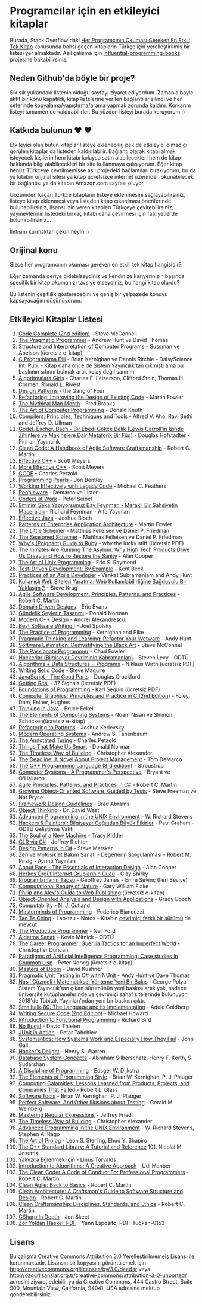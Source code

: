 # Programcılar için en etkileyici kitaplar

Burada, Stack Overflow'daki [Her Programcının Okuması Gereken En Etkili Tek Kitap](http://stackoverflow.com/questions/1711/what-is-the-single-most-influential-book-every-programmer-should-read) konusunda bahsi geçen kitapların Türkçe için yerelleştirilmiş bir listesi yer almaktadır. Asıl çalışma için [influential-programming-books](https://github.com/chhantyal/influential-programming-books) projesine bakabilirsiniz.


## Neden Github'da böyle bir proje?

Sık sık yukarıdaki listenin olduğu sayfayı ziyaret ediyordum. Zamanla böyle aktif bir konu kapatıldı, kitap listelerine verilen bağlantılar silindi ve her seferinde kopyalama/yapıştırma/arama yapmak zorunda kaldım. Korkarım listeyi tamamen de kaldırabilirler. Bu yüzden listeyi burada koruyorum :)


## Katkıda bulunun ❤ ❤

Etkileyici olan bütün kitaplar listeye eklenebilir, pek de etkileyici olmadığı görülen kitaplar da listeden kaldırılabilir. Bağlantı olarak kitabı almak isteyecek kişilerin hem kitabı kolayca satın alabilecekleri hem de kitap hakkında bilgi alabilecekleri bir site kullanmaya çalışıyorum. Eğer kitap henüz Türkçeye çevrilmemişse asıl projedeki bağlantıları bırakıyorum, bu da ya kitabın orijinal sitesi ya kitap ücretsizce internet üzerinden okunabilecek bir bağlantısı ya da kitabın Amazon.com sayfası oluyor.

Gözümden kaçan Türkçe kitapların listeye eklenmesini sağlayabilirsiniz, listeye kitap eklenmesi veya listeden kitap çıkarılması önerilerinde bulunabilirsiniz, lisansı izin veren kitapları Türkçeye çevirebilirsiniz, yayınevlerinin listedeki birkaç kitabı daha çevirmesi için faaliyetlerde bulunabilirsiniz...

İletişim kurmaktan çekinmeyin :)


## Orijinal konu

Sizce her programcının okuması gereken en etkili tek kitap hangisidir?

Eğer zamanda geriye gidebilseydiniz ve kendinize kariyerinizin başında spesifik bir kitap okumanızı tavsiye etseydiniz, bu hangi kitap olurdu?

Bu listenin çeşitlilik göstereceğini ve geniş bir yelpazede konuyu kapsayacağını düşünüyorum.


## Etkileyici Kitaplar Listesi

1. [Code Complete (2nd edition)](https://www.amazon.com/Code-Complete-Practical-Handbook-Construction/dp/0735619670) - Steve McConnell
2. [The Pragmatic Programmer](https://pragprog.com/titles/tpp20/the-pragmatic-programmer-20th-anniversary-edition/) - Andrew Hunt ve David Thomas
3. [Structure and Interpretation of Computer Programs](http://mitpress.mit.edu/sicp/full-text/book/book.html) - Sussman ve Abelson (ücretsiz e-kitap)
4. [C Programlama Dili](https://www.amazon.com.tr/Programlama-Dili-Brian-W-Kernighan/dp/6054220578) - Brian Kernighan ve Dennis Ritchie - DaisyScience Int. Pub. - Kitap daha önce de [Sistem Yayıncılık](http://www.kitapyurdu.com/kitap/default.asp?id=77612)'tan çıkmıştı ama bu baskının sıfırını bulmak artık kolay değil sanırım.
5. [Algoritmalara Giriş](https://www.amazon.com.tr/Algoritmalara-Giri%C5%9F-Thomas-H-Cormen/dp/6053556491) - Charles E. Leiserson, Clifford Stein, Thomas H. Cormen, Ronald L. Rivest
6. [Design Patterns](https://www.amazon.com/Design-Patterns-Object-Oriented-Addison-Wesley-Professional-ebook/dp/B000SEIBB8) - the Gang of Four
7. [Refactoring: Improving the Design of Existing Code](http://martinfowler.com/books/refactoring.html) - Martin Fowler
8. [The Mythical Man Month](http://www.amazon.com/The-Mythical-Man-Month-Engineering-Anniversary/dp/0201835959) - Fred Brooks
9. [The Art of Computer Programming](https://www-cs-faculty.stanford.edu/~knuth/taocp.html) - Donald Knuth
10. [Compilers: Principles, Techniques and Tools](http://www.amazon.com/Compilers-Principles-Techniques-Tools-Edition/dp/0321486811) - Alfred V. Aho, Ravi Sethi and Jeffrey D. Ullman
11. [Gödel, Escher, Bach - Bir Ebedi Gökçe Belik (Lewis Carroll'ın İzinde Zihinlere ve Makinelere Dair Metaforik Bir Füg)](https://www.amazon.com.tr/G%C3%96DEL-ESCHER-BACH-Kolektif/dp/6058795303) - Douglas Hofstadter - Pinhan Yayıncılık
12. [Clean Code: A Handbook of Agile Software Craftsmanship](http://www.amazon.com/Clean-Code-Handbook-Software-Craftsmanship/dp/0132350882) - Robert C. Martin
13. [Effective C++](http://www.aristeia.com/books.html) - Scott Meyers
14. [More Effective C++](http://www.aristeia.com/books.html) - Scott Meyers
15. [CODE](http://www.charlespetzold.com/code/) - Charles Petzold
16. [Programming Pearls](https://www.amazon.com/Programming-Pearls-2nd-Jon-Bentley/dp/0201657880) - Jon Bentley
17. [Working Effectively with Legacy Code](http://www.informit.com/store/working-effectively-with-legacy-code-9780131177055?aid=15d186bd-1678-45e9-8ad3-fe53713e811b) - Michael C. Feathers
18. [Peopleware](http://www.amazon.com/Peopleware-Productive-Projects-Second-Edition/dp/0932633439) - Demarco ve Lister
19. [Coders at Work](http://www.codersatwork.com/) - Peter Seibel
20. [Eminim Şaka Yapıyorsunuz Bay Feynman - Meraklı Bir Şahsiyetin Maceraları](http://www.kitapyurdu.com/kitap/default.asp?id=638286) - Richard Feynman - Alfa Yayınları
21. [Effective Java](https://www.amazon.com/Effective-Java-Joshua-Bloch-dp-0134685997/dp/0134685997) - Joshua Bloch
22. [Patterns of Enterprise Application Architecture](http://martinfowler.com/books/eaa.html) - Martin Fowler
23. [The Little Schemer](https://www.amazon.com/Little-Schemer-Daniel-P-Friedman/dp/0262560992) - Matthias Felleisen ve Daniel P. Friedman
24. [The Seasoned Schemer](https://www.amazon.com/Seasoned-Schemer-MIT-Press/dp/026256100X) - Matthias Felleisen ve Daniel P. Friedman
25. [Why's (Poignant) Guide to Ruby](http://poignant.guide/) - why the lucky stiff (ücretsiz PDF)
26. [The Inmates Are Running The Asylum: Why High Tech Products Drive Us Crazy and How to Restore the Sanity](http://www.amazon.com/The-Inmates-Are-Running-Asylum/dp/0672326140) - Alan Cooper
27. [The Art of Unix Programming](http://www.catb.org/~esr/writings/taoup/) - Eric S. Raymond
28. [Test-Driven Development: By Example](https://www.amazon.com/Test-Driven-Development-Kent-Beck/dp/0321146530) - Kent Beck
29. [Practices of an Agile Developer](http://pragprog.com/book/pad/practices-of-an-agile-developer) - Venkat Subramaniam and Andy Hunt
30. [Kullanışlı Web Siteleri Yaratma: Web Kullanılabilirliğine Sağduyulu Bir Yaklaşım](http://www.sensible.com/dmmt.html) [2](http://www.kitapyurdu.com/kitap/kullanisli-web-siteleri-yaratma/89507.html) - Steve Krug
31. [Agile Software Development, Principles, Patterns, and Practices](http://www.amazon.com/Software-Development-Principles-Patterns-Practices/dp/0135974445) - Robert C. Martin
32. [Domain Driven Designs](http://www.amazon.com/Domain-Driven-Design-Tackling-Complexity-Software/dp/0321125215) - Eric Evans
33. [Gündelik Şeylerin Tasarımı](https://www.kitapyurdu.com/kitap/gundelik-seylerin-tasarimi/467078.html) - Donald Norman
34. [Modern C++ Design](http://erdani.com/index.php/books/modern-c-design/) - Andrei Alexandrescu
35. [Best Software Writing I](http://joelonsoftware.com/articles/BestSoftwareWriting.html) - Joel Spolsky
36. [The Practice of Programming](http://cm.bell-labs.com/cm/cs/tpop/) - Kernighan and Pike
37. [Pragmatic Thinking and Learning: Refactor Your Wetware](http://pragprog.com/press_releases/pragmatic-thinking-and-learning-refactor-your-wetware) - Andy Hunt
38. [Software Estimation: Demystifying the Black Art](http://www.stevemcconnell.com/est.htm) - Steve McConnel
39. [The Passionate Programmer](http://pragprog.com/book/cfcar2/the-passionate-programmer) - Chad Fowler
40. [Hackerlar (Bilgisayar Devriminin Kahramanları)](http://www.idefix.com/kitap/hackerlar-steven-levy/tanim.asp?sid=J01HQBV434V5FBJC6G7E) - Steven Levy - ODTÜ
41. [Algorithms + Data Structures = Programs](http://www.ethoberon.ethz.ch/WirthPubl/AD.pdf) - Niklaus Wirth (ücretsiz PDF)
42. [Writing Solid Code](http://c2.com/cgi/wiki?WritingSolidCode) - Steve Maguire
43. [JavaScript - The Good Parts](http://javascript.crockford.com/) - Douglas Crockford
44. [Getting Real](https://gettingreal.37signals.com/) - 37 Signals (ücretsiz PDF)
45. [Foundations of Programming](http://openmymind.net/FoundationsOfProgramming.pdf) - Karl Seguin (ücretsiz PDF)
46. [Computer Graphics: Principles and Practice in C (2nd Edition)](http://www.amazon.com/Computer-Graphics-Principles-Practice-Edition/dp/0201848406) - Foley, Dam, Feiner, Hughes
47. [Thinking in Java](http://www.mindviewinc.com/Books/TIJ4/) - Bruce Eckel
48. [The Elements of Computing Systems](http://www.nand2tetris.org/) - Noam Nisan ve Shimon Schocken(ücretsiz e-kitap)
49. [Refactoring to Patterns](http://industriallogic.com/xp/refactoring/) - Joshua Kerievsky
50. [Modern Operating Systems](http://www.cs.vu.nl/~ast/books/mos2/) - Andrew S. Tanenbaum
51. [The Annotated Turing](http://www.theannotatedturing.com/) - Charles Petzold
52. [Things That Make Us Smart](http://www.jnd.org/books/things-that-make-us-smart-defending-human-attributes-in-the-age-of-the-machine.html) - Donald Norman
53. [The Timeless Way of Building](http://www.amazon.com/The-Timeless-Building-Christopher-Alexander/dp/0195024028) - Christopher Alexander
54. [The Deadline: A Novel About Project Management](http://tomdemarco.com/Books/deadline.html) - Tom DeMarco
55. [The C++ Programming Language (3rd edition)](http://www.stroustrup.com/3rd.html) - Stroustrup
56. [Computer Systems - A Programmer's Perspective](http://csapp.cs.cmu.edu/) - Bryant ve O'Hallaron
57. [Agile Principles, Patterns, and Practices in C#](http://www.amazon.com/Agile-Principles-Patterns-Practices-C/dp/0131857258) - Robert C. Martin
58. [Growing Object-Oriented Software, Guided by Tests](http://www.growing-object-oriented-software.com/) - Steve Freeman ve Nat Pryce
59. [Framework Design Guidelines](http://www.amazon.com/Framework-Design-Guidelines-Conventions-Libraries/dp/0321545613) - Brad Abrams
60. [Object Thinking](http://www.microsoft.com/learning/en-us/book.aspx?ID=6820) - Dr. David West
61. [Advanced Programming in the UNIX Environment](http://www.cs.stevens.edu/~jschauma/810D/) - W. Richard Stevens
62. [Hackers & Painters : Bilgisayar Çağından Büyük Fikirler](http://www.idefix.com/kitap/hackers-ve-painters-paul-graham/tanim.asp?sid=Q5CP58PRIP7PZ2EWQ9LM) - Paul Graham - ODTÜ Geliştirme Vakfı
63. [The Soul of a New Machine](http://www.tracykidder.com/books/soul/) - Tracy Kidder
64. [CLR via C#](http://shop.oreilly.com/product/9780735627048.do) - Jeffrey Richter
65. [Design Patterns in C#](http://www.amazon.com/Design-Patterns-C-Software/dp/0321718933) - Steve Metsker
66. [Zen ve Motosiklet Bakım Sanatı - Değerlerin Sorgulanması](http://www.idefix.com/kitap/zen-ve-motosiklet-bakim-sanati-degerlerin-sorgulanmasi-robert-m-pirsig/tanim.asp?sid=Q7THSRLNVZ4TKWIZMYCA) - Robert M. Pirsig - Ayrıntı Yayınları
67. [About Face - The Essentials of Interaction Design](http://www.amazon.com/About-Face-Essentials-Interaction-Design/dp/0470084111) - Alan Cooper
68. [Herkes Örgüt İnternet Gruplarının Gücü](https://www.kitapyurdu.com/kitap/herkes-orgut-amp-internet-gruplarinin-gucu/144121.html) - Clay Shirky
69. [Programlamanın Taosu](http://www.halitalptekin.com/programlamanin-taosu.html) - Geoffrey James - Emre Sevinç (İleri Seviye)
70. [Computational Beauty of Nature](https://mitpress.mit.edu/books/computational-beauty-nature) - Gary William Flake
71. [Philip and Alex's Guide to Web Publishing](http://philip.greenspun.com/panda/) (ücretsiz e-kitap)
72. [Object-Oriented Analysis and Design with Applications](http://www.amazon.com/Object-Oriented-Analysis-Design-Applications-Edition/dp/020189551X) - Grady Booch
73. [Computability](http://www.amazon.com/Computability-Introduction-Recursive-Function-Theory/dp/0521294657) - N. J. Cutland
74. [Masterminds of Programming](http://www.amazon.com/Masterminds-Programming-Conversations-Creators-Languages/dp/0596515170) - Federico Biancuzzi
75. [Tao Te Ching](http://www.dr.com.tr/kitap/tao-te-ching/lao-tzu/felsefe/bilgelik/urunno=0000000427540?gclid=CK7ljLn0i8MCFcPMtAod9RQA6Q) - Lao-tzu - Notos - Kitabın [çevrimiçi farklı bir sürümü](http://minus.idiot.googlepages.com/tao_turkce.html) de mevcut
76. [The Productive Programmer](http://nealford.com/books/productiveprogrammer) - Neil Ford
77. [Aldatma Sanatı](http://www.dr.com.tr/kitap/aldatma-sanati/kevin-d-mitnick/egitim-basvuru/bilgisayar/urunno=0000000181325) - Kevin Mitnick - ODTÜ
78. [The Career Programmer: Guerilla Tactics for an Imperfect World](http://www.christopherduncan.com/thecareerprogrammer.aspx) - Christopher Duncan
79. [Paradigms of Artificial Intelligence Programming: Case studies in Common Lisp](http://norvig.com/paip.html) - Peter Norvig (ücretsiz e-kitap)
80. [Masters of Doom](http://www.amazon.com/Masters-Doom-Created-Transformed-Culture/dp/0812972155) - David Kushner
81. [Pragmatic Unit Testing in C# with NUnit](http://pragprog.com/book/utc2/pragmatic-unit-testing-in-c-with-nunit) - Andy Hunt ve Dave Thomas
82. [Nasıl Çözmeli / Matematiksel Yönteme Yeni Bir Bakış](https://www.kitapyurdu.com/kitap/nasil-cozmeli--matematiksel-yonteme-yeni-bir-bakis/467941.html) - George Polya - Sistem Yayıncılık'tan çıkan sürümünün yeni baskısı artık yok, sadece üniversite kütüphanelerinde ve çevrimiçi sahaf sitelerinde bulunuyor. 2018'de Tübitak Yayınları'ndan yeni bir baskısı çıktı.
83. [Smalltalk-80: The Language and its Implementation](http://stephane.ducasse.free.fr/FreeBooks/BlueBook/Bluebook.pdf) - Adele Goldberg 
84. [Writing Secure Code (2nd Edition)](http://www.microsoft.com/learning/en-us/book.aspx?ID=5957) - Michael Howard
85. [Introduction to Functional Programming](http://www.cs.ox.ac.uk/publications/publication2613-abstract.html) - Richard Bird
86. [No Bugs!](http://www.amazon.com/No-Bugs-Delivering-Error-Free/dp/0201608901) - David Thielen
87. [JUnit in Action](http://www.manning.com/tahchiev/) - Petar Tahchiev
88. [Systemantics: How Systems Work and Especially How They Fail](https://www.amazon.com/Systemantics-Systems-Work-Especially-They/dp/0812906748) - John Gall
89. [Hacker's Delight](https://www.hackersdelight.org/) - Henry S. Warren
90. [Database System Concepts](https://www.amazon.com/Database-Concepts-Abraham-Silberschatz-Professor/dp/0078022150/) - Abraham Silberschatz, Henry F. Korth, S. Sudarshan
91. [A Discipline of Programming](https://www.amazon.com/dp/013215871X/) - Edsger W. Dijkstra
92. [The Elements of Programming Style](https://www.amazon.com/dp/0070342075/) - Brian W. Kernighan, P. J. Plauger
93. [Computing Calamities: Lessons Learned from Products, Projects, and Companies That Failed](https://www.amazon.com/dp/0130828629) - Robert L. Glass
94. [Software Tools](https://www.amazon.com/Software-Tools-Brian-W-Kernighan/dp/020103669X) - Brian W. Kernighan, P. J. Plauger
95. [Perfect Software: And Other Illusions about Testing](https://www.amazon.com/dp/0932633692) - Gerald M. Weinberg
96. [Mastering Regular Expressions](http://shop.oreilly.com/product/9780596528126.do) - Jeffrey Friedl
97. [The Timeless Way of Building](https://www.amazon.com/Timeless-Way-Building-Christopher-Alexander/dp/0195024028) - Christopher Alexander
98. [Advanced Programming in the UNIX Environment](https://www.amazon.com/dp/0201433079) - W. Richard Stevens, Stephen A. Rago
99. [The Art of Prolog](https://www.amazon.com/dp/0262193388/?tag=stackoverflow17-20) - Leon S. Sterling, Ehud Y. Shapiro
100. [The C++ Standard Library: A Tutorial and Reference](https://www.amazon.com/Standard-Library-Tutorial-Reference-2nd/dp/0321623215) 101. Nicolai M. Josuttis
102. [Yalnızca Eğlenmek İçin](https://www.kitapyurdu.com/kitap/yalnizca-eglenmek-icin/72683.html) - Linus Torvalds
103. [Introduction to Algorithms: A Creative Approach](https://www.amazon.com/Introduction-Algorithms-Creative-Udi-Manber/dp/0201120372) - Udi Manber
104. [The Clean Coder A Code of Conduct For Professional Programmers](https://www.amazon.com/Clean-Coder-Conduct-Professional-Programmers/dp/0137081073#:~:text=In%20The%20Clean%20Coder%3A%20A,coding%20to%20refactoring%20and%20testing.) - Robert C. Martin
105. [Clean Agile: Back to Basics](https://www.amazon.com.tr/Clean-Agile-Basics-Robert-Martin/dp/0135781868) - Robert C. Martin
106. [Clean Architecture: A Craftsman's Guide to Software Structure and Design](https://www.amazon.com.tr/Clean-Architecture-Craftsmans-Software-Structure/dp/0134494164) - Robert C. Martin
107. [Clean Craftsmanship: Disciplines, Standards, and Ethics](https://www.amazon.com/Clean-Craftsmanship-Disciplines-Standards-Ethics/dp/013691571X) - Robert C. Martin
108. [CSharp In Depth](https://www.amazon.com.tr/C-Depth-4E-Jon-Skeet/dp/1617294535) - Jon Skeet
109. [Zor Yoldan Haskell PDF](https://github.com/tugkan0153/zor-yoldan-haskell) - Yann Esposito, PDF: Tuğkan-0153

## Lisans

Bu çalışma Creative Commons Attribution 3.0 Yerelleştirilmemeiş Lisansı ile korunmaktadır.
Lisansın bir kopyasını görüntülemek için http://creativecommons.org/licenses/by/3.0/deed.tr veya http://ozgurlisanslar.org.tr/creative-commons/attribution-3-0-unported/ adresini ziyaret edebilir ya da Creative Commons, 444 Castro Street, Suite 900, Mountain View, California, 94041, USA adresine mektup gönderebilirsiniz.
